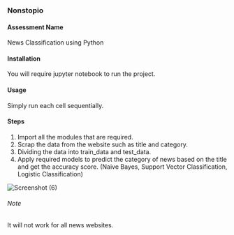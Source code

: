 ### Nonstopio
#### Assessment Name
News Classification using Python

#### Installation
You will require jupyter notebook to run the project.

#### Usage
Simply run each cell sequentially.

#### Steps
1. Import all the modules that are required.
2. Scrap the data from the website such as title and category.
3. Dividing the data into train_data and test_data.
4. Apply required models to predict the category of news based on the title and get the accuracy score. (Naive Bayes, Support Vector Classification, Logistic Classification)

![Screenshot (6)](https://github.com/VishalK121/Nonstopio/assets/110716913/046806de-7bae-425a-93f3-b3ecb2619695)

###### Note
It will not work for all news websites.
